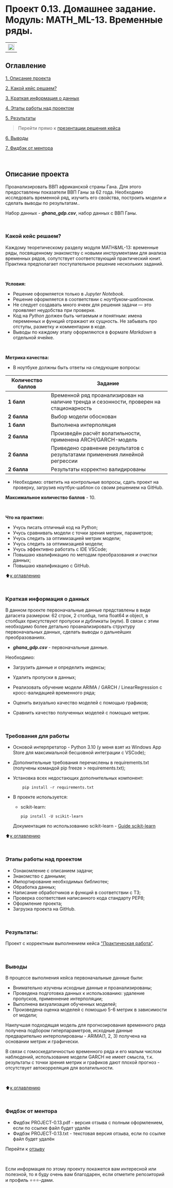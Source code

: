 # Проект 0.13. Домашнее задание. Модуль: MATH_ML-13. Временные ряды. 
<table>
  <tr style="vertical-align:middle">
    <!-- <th><img src = 'https://i.hh.ru/logos/svg/hh.ru__min_.svg?v=11032019'></th> -->
    <!-- <th><img style="vertical-align:middle" img src = https://lms.skillfactory.ru/static/rg-theme/images/logo-header.svg></th> -->
    <!-- <th><img style="vertical-align:middle" img src = https://static.tildacdn.com/tild3862-3932-4061-b763-363135393134/logo.svg></th> -->
    <th height=30><img style="vertical-align:middle" img src = https://static.tildacdn.com/tild3736-6663-4331-b065-623334663336/SkillFactory.svg height=20></th>
  </tr>
</table>

## Оглавление
[1. Описание проекта](https://github.com/yaroslav-vorobyov/SF_DST/tree/main/PROJECT-0.13#Описание-проекта)

[2. Какой кейс решаем?](https://github.com/yaroslav-vorobyov/SF_DST/tree/main/PROJECT-0.13#Какой-кейс-решаем)

[3. Краткая информация о данных](https://github.com/yaroslav-vorobyov/SF_DST/tree/main/PROJECT-0.13#Краткая-информация-о-данных)

[4. Этапы работы над проектом](https://github.com/yaroslav-vorobyov/SF_DST/tree/main/PROJECT-0.13#Этапы-работы-над-проектом)

[5. Результаты](https://github.com/yaroslav-vorobyov/SF_DST/tree/main/PROJECT-0.13#Результаты)

  > Перейти прямо к [презентации решения кейса](https://github.com/yaroslav-vorobyov/SF_DST/blob/main/PROJECT-0.13/project/HW-13.ipynb)

[6. Выводы](https://github.com/yaroslav-vorobyov/SF_DST/tree/main/PROJECT-0.13#Выводы)  

[7. Фидбэк от ментора](https://github.com/yaroslav-vorobyov/SF_DST/tree/main/PROJECT-0.13#Фидбэк-от-ментора)

<br>

## Описание проекта
Проанализировать ВВП африканской страны Гана. Для этого предоставлены показатели ВВП Ганы за 62 года. Необходимо исследовать временной ряд, изучить его свойства, построить модели и сделать выводы по результатам..

Набор данных - ***ghana_gdp.csv***, набор данных с ВВП Ганы.

<br>

### Какой кейс решаем?
Каждому теоретическому разделу модуля MATH&ML-13: временные ряды, посвященному знакомству с новыми инструментами для анализа временных рядов, сопутствует соответствующий практический юнит. Практика предполагает поступательное решение нескольких заданий.

<br>

**Условия:**
- Решение оформляется только в *Jupyter Notebook*.
- Решение оформляется в соответствии с *ноутбуком-шаблоном*.
- Не следует создавать много ячеек для решения задачи — это проявляет неудобства при проверке.
- Код на *Python* должен быть читаемым и понятным: имена переменных и функций отражают их сущность. Не забывать про отступы, разметку и комментарии в коде.
- Выводы по каждому этапу оформляются в формате *Markdown* в отдельной ячейке.

<br>

**Метрика качества:**
* В ноутбуке должны быть ответы на следующие вопросы:
<!-- <table>
  <tbody>
    <tr style="vertical-align:middle">
      <td style="background-color: #2e765e; color: white; font-weight: bold">2 балла</td>
      <td style="align:left">Правильность решения задач, логичность построения запросов</td>
    </tr>
    <tr>
      <td style="background-color: #2e765e; color: white; font-weight: bold">2 балла</td>
      <td style="align:left">Читабельность и верное форматирование запросов и кода на Python, наличие комментариев в запросах;<br>Аккуратность оформления решения</td>
    </tr>
    <tr>
      <td style="background-color: #2e765e; color: white; font-weight: bold">2 балла</td>
      <td style="align:left">Логичность и полнота выводов</td>
    </tr>
    <tr>
      <td style="background-color: #2e765e; color: white; font-weight: bold">2 балла</td>
      <td style="align:left">Дополнительные исследования данных</td>
    </tr>
  </tbody>
</table> -->

| **Количество баллов** | **Задание** |
| --- | --- |
| **1 балл** | Временной ряд проанализирован на наличие тренда и сезонности, проверен на стационарность |
| **2 балла** | Выбор модели обоснован |
| **1 балл** | Выполнена интерполяция |
| **2 балла** | Произведён расчёт волатильности, применена ARCH/GARCH-модель |
| **2 балла** | Приведено сравнение результатов с результатами применения линейной регрессии |
| **2 балла** | Результаты корректно валидированы |

* Необходимо: ответить на контрольные вопросы, сдать проект на проверку, загрузив ноутбук-шаблон со своим решением на GitHub.

**Максимальное количество баллов** - 10.

<br>

**Что на практике:**
-   Учусь писать отличный код на Python;
-   Учусь сравнивать модели с точки зрения метрик, параметров;
-   Учусь следить за оптимизацией метрик модели;
-   Учусь следить за оптимизацией модели;
-   Учусь эффективно работать с IDE VSCode;
-   Повышаю квалификацию по методам преобразования и очистки данных; 
-   Повышаю квалификацию с GitHub.

:arrow_up:[к оглавлению](https://github.com/yaroslav-vorobyov/SF_DST/tree/main/PROJECT-0.13#Оглавление)

<br>

### Краткая информация о данных

В данном проекте первоначальные данные представлены в виде датасета размером: 62 строк, 2 столбца, типа float64 и object, в столбцах присутствуют пропуски и дубликаты (нули). В связи с этим необходимо более детально проанализировать структуру первоначальных данных, сделать выводы о дальнейших преобразованиях.

* ***ghana_gdp.csv*** - первоначальные данные.

Необходимо: 

* Загрузить данные и определить индексы;

* Удалить пропуски в данных;

* Реализовать обучение модели ARIMA / GARCH / LinearRegression с кросс-валидацией временного ряда;

* Оценить визуально качество моделей с помощью графиков;

* Сравнить качество полученных моделей с помощью метрик.

<br>

### Требования для работы
*   Основой интерпретатор - Python 3.10 (у меня взят из Windows App Store для максимальной бесшовной интеграции с VSCode);
*   Дополнительные требования перечислены в requirements.txt (получены командой pip freeze > requirements.txt);
*   Установка всех недостающих дополнительных компонент:

            pip install -r requirements.txt

*   В проекте используется:

    *   scikit-learn:
            
            pip install -U scikit-learn
    
    Документация по использованию scikit-learn - [Guide scikit-learn](https://scikit-learn.org/stable/user_guide.html)


:arrow_up:[к оглавлению](https://github.com/yaroslav-vorobyov/SF_DST/tree/main/PROJECT-0.13#Оглавление)

<br>

### Этапы работы над проектом
- Ознакомление с описанием задачи;
- Знакомство с данными;
- Импортирование необходимых библиотек;
- Обработка данных;
- Написание обработчиков и функций в соответствии с ТЗ;
- Проверка соответствия написанного кода стандарту PEP8;
- Оформление проекта;
- Загрузка проекта на GitHub.

<br>

### Результаты:

Проект c корректным выполнением кейса ["Практическая работа"](https://github.com/yaroslav-vorobyov/SF_DST/blob/main/PROJECT-0.13/project/HW-13.ipynb).

<br>

### Выводы
В процессе выполнения кейса первоначальные данные были:
* Внимательно изучены исходные данные и проанализированы;
* Проведена подготовка данных к использованию: удаление пропусков, применнение интерполяции;
* Выполнена визуализация обученных моделей;
* Произведена оценка моделей с помощью 5-6 метрик в зависимости от модели;

Наилучшая подходящая модель для прогнозирования временного ряда получена подбором гиперпараметров, исходные данные предварительно интерполированы - ARIMA(1, 2, 3) получена на основании метрик и графически.

В связи с гомоскедатичностью временного ряда и его малым числом наблюдений, использование модели GARCH не имеет смысла, т.к. результаты с точки зрения метрик и графиков дают плохой прогноз - отсутствует автокорреляция для волатильности.

<br>

:arrow_up:[к оглавлению](https://github.com/yaroslav-vorobyov/SF_DST/tree/main/PROJECT-0.13#Оглавление)

<br>

### Фидбэк от ментора
<!-- * Фидбэк PROJECT-0.13.url - содержит ссылку на отзыв, файл находится на Google Drive ментора -->
* Фидбэк PROJECT-0.13.pdf - версия отзыва с полным оформлением, если по ссылке файл будет удалён
* Фидбэк PROJECT-0.13.txt - текстовая версия отзыва, если по ссылке файл будет удалён

Перейти к [отзыву](https://github.com/yaroslav-vorobyov/SF_DST/tree/main/PROJECT-0.13/docs)

<br>

Если информация по этому проекту покажется вам интересной или полезной, то я буду очень вам благодарен, если отметите репозиторий и профиль ⭐️⭐️⭐️-дами.